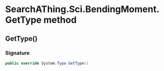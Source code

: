 # SearchAThing.Sci.BendingMoment.GetType method
## GetType()
### Signature
```csharp
public override System.Type GetType()
```
